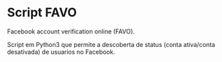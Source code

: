 # Script FAVO

Facebook account verification online (FAVO).

Script em Python3 que permite a descoberta de status (conta ativa/conta desativada) de usuarios no Facebook.
